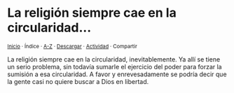# La religión siempre cae en la circularidad...
<sup>[Inicio](../../../../index.md) · Índice · [A-Z](../../../../indices/alfabetico.md) · <a href="../../../../¶¶¶" download="jucardus-¶¶¶">Descargar</a> · [Actividad](../../../../indices/actividad.md) · Compartir</sup>

La religión siempre cae en la circularidad, inevitablemente. Ya allí se tiene un serio problema, sin todavía sumarle el ejercicio del poder para forzar la sumisión a esa circularidad. A favor y enrevesadamente se podría decir que la gente casi no quiere buscar a Dios en libertad.
